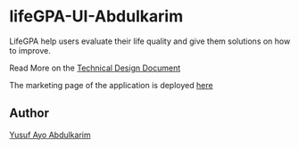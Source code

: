 # lifeGPA-UI-Abdulkarim

LifeGPA help users evaluate their life quality and give them solutions on how to improve.

Read More on the [Technical Design Document](https://docs.google.com/document/d/1h339T-MdfHjtmTif8dVk_geTljaVuk3bo5015bLUAFQ)

The marketing page of the application is deployed [here](https://lifegpa-abdulkarim.netlify.com)

## Author

[Yusuf Ayo Abdulkarim](https://twitter.com/haywhyze)
